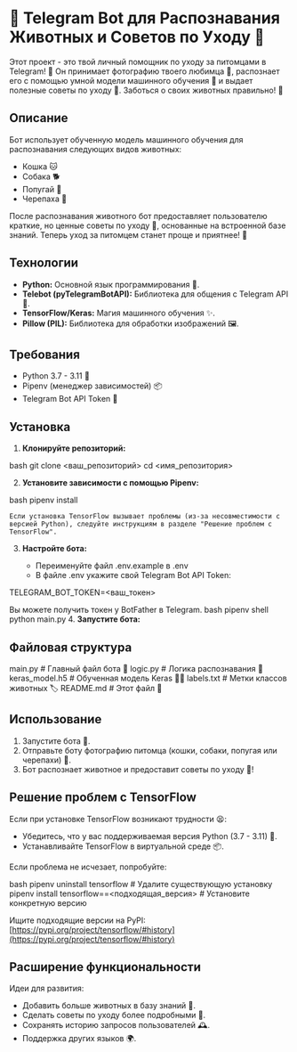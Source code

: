 # 🐾 Telegram Bot для Распознавания Животных и Советов по Уходу 🐶

Этот проект - это твой личный помощник по уходу за питомцами в Telegram! 🎉 Он принимает фотографию твоего любимца 📸, распознает его с помощью умной модели машинного обучения 🧠 и выдает полезные советы по уходу 📝.  Заботься о своих животных правильно! 💖

## Описание

Бот использует обученную модель машинного обучения для распознавания следующих видов животных:

*   Кошка 🐱
*   Собака 🐕
*   Попугай 🦜
*   Черепаха 🐢

После распознавания животного бот предоставляет пользователю краткие, но ценные советы по уходу 📝, основанные на встроенной базе знаний. Теперь уход за питомцем станет проще и приятнее! 🥳

## Технологии

*   **Python:** Основной язык программирования 🐍.
*   **Telebot (pyTelegramBotAPI):** Библиотека для общения с Telegram API 💬.
*   **TensorFlow/Keras:** Магия машинного обучения ✨.
*   **Pillow (PIL):** Библиотека для обработки изображений 🖼️.

## Требования

*   Python 3.7 - 3.11 🐍
*   Pipenv (менеджер зависимостей) 📦
*   Telegram Bot API Token 🔑

## Установка

1.  **Клонируйте репозиторий:**

    
bash
    git clone <ваш_репозиторий>
    cd <имя_репозитория>
    

2.  **Установите зависимости с помощью Pipenv:**

bash
    pipenv install

    Если установка TensorFlow вызывает проблемы (из-за несовместимости с версией Python), следуйте инструкциям в разделе "Решение проблем с TensorFlow".

3.  **Настройте бота:**

    *   Переименуйте файл .env.example в .env
    *   В файле .env укажите свой Telegram Bot API Token:

        
TELEGRAM_BOT_TOKEN=<ваш_токен>


Вы можете получить токен у BotFather в Telegram.
bash
    pipenv shell
    python main.py
4.  **Запустите бота:**
## Файловая структура
main.py               # Главный файл бота 🤖
logic.py              # Логика распознавания 🧠
keras_model.h5        # Обученная модель Keras 🏋️‍♀️
labels.txt            # Метки классов животных 🏷️
README.md             # Этот файл 📖

## Использование

1.  Запустите бота 🚀.
2.  Отправьте боту фотографию питомца (кошки, собаки, попугая или черепахи) 📸.
3.  Бот распознает животное и предоставит советы по уходу 📝!

## Решение проблем с TensorFlow

Если при установке TensorFlow возникают трудности 😫:

*   Убедитесь, что у вас поддерживаемая версия Python (3.7 - 3.11) 🐍.
*   Устанавливайте TensorFlow в виртуальной среде 📦.

Если проблема не исчезает, попробуйте:


bash
pipenv uninstall tensorflow  # Удалите существующую установку
pipenv install tensorflow==<подходящая_версия>  # Установите конкретную версию

Ищите подходящие версии на PyPI: [https://pypi.org/project/tensorflow/#history](https://pypi.org/project/tensorflow/#history)

## Расширение функциональности

Идеи для развития:

*   Добавить больше животных в базу знаний 🐾.
*   Сделать советы по уходу более подробными 📝.
*   Сохранять историю запросов пользователей 🕰️.
*   Поддержка других языков 🌍.



    

